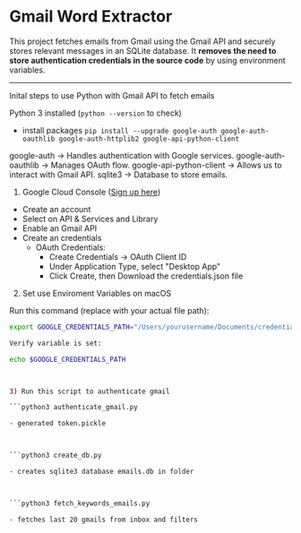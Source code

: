 # Gmail Word Extractor


This project fetches emails from Gmail using the Gmail API and securely stores relevant messages in an SQLite database. It **removes the need to store authentication credentials in the source code** by using environment variables.

---

Inital steps to use Python with Gmail API to fetch emails

Python 3 installed (`python --version` to check)

- install packages
```pip install --upgrade google-auth google-auth-oauthlib google-auth-httplib2 google-api-python-client```

google-auth → Handles authentication with Google services.
google-auth-oauthlib → Manages OAuth flow.
google-api-python-client → Allows us to interact with Gmail API.
sqlite3 → Database to store emails.

1) Google Cloud Console ([Sign up here](https://console.cloud.google.com/))
- Create an account
- Select on API & Services and Library 
- Enable an Gmail API
- Create an credentials 
    - OAuth Credentials:
        - Create Credentials → OAuth Client ID
        - Under Application Type, select "Desktop App"
        - Click Create, then Download the credentials.json file



2) Set use Enviroment Variables on macOS 

Run this command (replace with your actual file path):

   ```bash
   export GOOGLE_CREDENTIALS_PATH="/Users/yourusername/Documents/credentials.json"

Verify variable is set:

echo $GOOGLE_CREDENTIALS_PATH



3) Run this script to authenticate gmail

```python3 authenticate_gmail.py

- generated token.pickle



```python3 create_db.py

- creates sqlite3 database emails.db in folder



```python3 fetch_keywords_emails.py

- fetches last 20 gmails from inbox and filters


